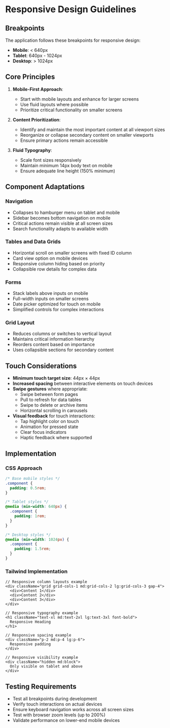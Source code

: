 # Responsive Design Guidelines

## Breakpoints

The application follows these breakpoints for responsive design:

- **Mobile**: < 640px
- **Tablet**: 640px - 1024px
- **Desktop**: > 1024px

## Core Principles

1. **Mobile-First Approach**:
   - Start with mobile layouts and enhance for larger screens
   - Use fluid layouts where possible
   - Prioritize critical functionality on smaller screens

2. **Content Prioritization**:
   - Identify and maintain the most important content at all viewport sizes
   - Reorganize or collapse secondary content on smaller viewports
   - Ensure primary actions remain accessible

3. **Fluid Typography**:
   - Scale font sizes responsively
   - Maintain minimum 14px body text on mobile
   - Ensure adequate line height (150% minimum)

## Component Adaptations

### Navigation
- Collapses to hamburger menu on tablet and mobile
- Sidebar becomes bottom navigation on mobile
- Critical actions remain visible at all screen sizes
- Search functionality adapts to available width

### Tables and Data Grids
- Horizontal scroll on smaller screens with fixed ID column
- Card view option on mobile devices
- Responsive column hiding based on priority
- Collapsible row details for complex data

### Forms
- Stack labels above inputs on mobile
- Full-width inputs on smaller screens
- Date picker optimized for touch on mobile
- Simplified controls for complex interactions

### Grid Layout
- Reduces columns or switches to vertical layout
- Maintains critical information hierarchy
- Reorders content based on importance
- Uses collapsible sections for secondary content

## Touch Considerations

- **Minimum touch target size**: 44px × 44px
- **Increased spacing** between interactive elements on touch devices
- **Swipe gestures** where appropriate:
  - Swipe between form pages
  - Pull to refresh for data tables
  - Swipe to delete or archive items
  - Horizontal scrolling in carousels
- **Visual feedback** for touch interactions:
  - Tap highlight color on touch
  - Animation for pressed state
  - Clear focus indicators
  - Haptic feedback where supported

## Implementation

### CSS Approach
```css
/* Base mobile styles */
.component {
  padding: 0.5rem;
}

/* Tablet styles */
@media (min-width: 640px) {
  .component {
    padding: 1rem;
  }
}

/* Desktop styles */
@media (min-width: 1024px) {
  .component {
    padding: 1.5rem;
  }
}
```

### Tailwind Implementation
```tsx
// Responsive column layouts example
<div className="grid grid-cols-1 md:grid-cols-2 lg:grid-cols-3 gap-4">
  <div>Content 1</div>
  <div>Content 2</div>
  <div>Content 3</div>
</div>

// Responsive typography example
<h1 className="text-xl md:text-2xl lg:text-3xl font-bold">
  Responsive Heading
</h1>

// Responsive spacing example
<div className="p-2 md:p-4 lg:p-6">
  Responsive padding
</div>

// Responsive visibility example
<div className="hidden md:block">
  Only visible on tablet and above
</div>
```

## Testing Requirements

- Test all breakpoints during development
- Verify touch interactions on actual devices
- Ensure keyboard navigation works across all screen sizes
- Test with browser zoom levels (up to 200%)
- Validate performance on lower-end mobile devices
